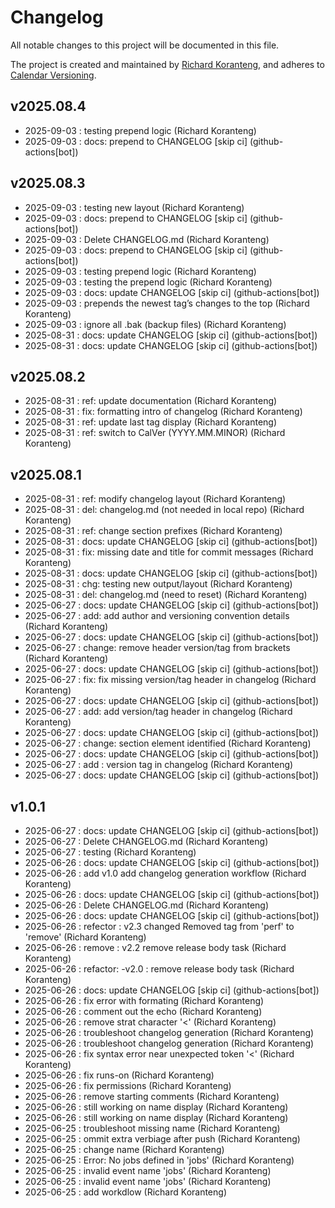 # Changelog
All notable changes to this project will be documented in this file.

The project is created and maintained by [Richard Koranteng](https://rkkoranteng.com), and adheres to [Calendar Versioning](https://calver.org/).

## v2025.08.4
- 2025-09-03 : testing prepend logic (Richard Koranteng)
- 2025-09-03 : docs: prepend  to CHANGELOG [skip ci] (github-actions[bot])

## v2025.08.3
- 2025-09-03 : testing new layout (Richard Koranteng)
- 2025-09-03 : docs: prepend  to CHANGELOG [skip ci] (github-actions[bot])
- 2025-09-03 : Delete CHANGELOG.md (Richard Koranteng)
- 2025-09-03 : docs: prepend  to CHANGELOG [skip ci] (github-actions[bot])
- 2025-09-03 : testing prepend logic (Richard Koranteng)
- 2025-09-03 : testing the prepend logic (Richard Koranteng)
- 2025-09-03 : docs: update CHANGELOG [skip ci] (github-actions[bot])
- 2025-09-03 : prepends the newest tag’s changes to the top (Richard Koranteng)
- 2025-09-03 : ignore all .bak (backup files) (Richard Koranteng)
- 2025-08-31 : docs: update CHANGELOG [skip ci] (github-actions[bot])
- 2025-08-31 : docs: update CHANGELOG [skip ci] (github-actions[bot])

## v2025.08.2
- 2025-08-31 : ref: update documentation (Richard Koranteng)
- 2025-08-31 : fix: formatting intro of changelog (Richard Koranteng)
- 2025-08-31 : ref: update last tag display (Richard Koranteng)
- 2025-08-31 : ref: switch to CalVer (YYYY.MM.MINOR) (Richard Koranteng)

## v2025.08.1
- 2025-08-31 : ref: modify changelog layout (Richard Koranteng)
- 2025-08-31 : del: changelog.md (not needed in local repo) (Richard Koranteng)
- 2025-08-31 : ref: change section prefixes (Richard Koranteng)
- 2025-08-31 : docs: update CHANGELOG [skip ci] (github-actions[bot])
- 2025-08-31 : fix: missing date and title for commit messages (Richard Koranteng)
- 2025-08-31 : docs: update CHANGELOG [skip ci] (github-actions[bot])
- 2025-08-31 : chg: testing new output/layout (Richard Koranteng)
- 2025-08-31 : del: changelog.md (need to reset) (Richard Koranteng)
- 2025-06-27 : docs: update CHANGELOG [skip ci] (github-actions[bot])
- 2025-06-27 : add: add author and versioning convention details (Richard Koranteng)
- 2025-06-27 : docs: update CHANGELOG [skip ci] (github-actions[bot])
- 2025-06-27 : change: remove header version/tag from brackets (Richard Koranteng)
- 2025-06-27 : docs: update CHANGELOG [skip ci] (github-actions[bot])
- 2025-06-27 : fix: fix missing version/tag header in changelog (Richard Koranteng)
- 2025-06-27 : docs: update CHANGELOG [skip ci] (github-actions[bot])
- 2025-06-27 : add: add version/tag header in changelog (Richard Koranteng)
- 2025-06-27 : docs: update CHANGELOG [skip ci] (github-actions[bot])
- 2025-06-27 : change: section element identified (Richard Koranteng)
- 2025-06-27 : docs: update CHANGELOG [skip ci] (github-actions[bot])
- 2025-06-27 : add : version tag in changelog (Richard Koranteng)
- 2025-06-27 : docs: update CHANGELOG [skip ci] (github-actions[bot])

## v1.0.1
- 2025-06-27 : docs: update CHANGELOG [skip ci] (github-actions[bot])
- 2025-06-27 : Delete CHANGELOG.md (Richard Koranteng)
- 2025-06-27 : testing (Richard Koranteng)
- 2025-06-26 : docs: update CHANGELOG [skip ci] (github-actions[bot])
- 2025-06-26 : add v1.0 add changelog generation workflow (Richard Koranteng)
- 2025-06-26 : docs: update CHANGELOG [skip ci] (github-actions[bot])
- 2025-06-26 : Delete CHANGELOG.md (Richard Koranteng)
- 2025-06-26 : docs: update CHANGELOG [skip ci] (github-actions[bot])
- 2025-06-26 : refector : v2.3 changed Removed tag from 'perf' to 'remove' (Richard Koranteng)
- 2025-06-26 : remove : v2.2 remove release body task (Richard Koranteng)
- 2025-06-26 : refactor: -v2.0 : remove release body task (Richard Koranteng)
- 2025-06-26 : docs: update CHANGELOG [skip ci] (github-actions[bot])
- 2025-06-26 : fix error with formating (Richard Koranteng)
- 2025-06-26 : comment out the echo (Richard Koranteng)
- 2025-06-26 : remove strat character '<' (Richard Koranteng)
- 2025-06-26 : troubleshoot changelog generation (Richard Koranteng)
- 2025-06-26 : troubleshoot changelog generation (Richard Koranteng)
- 2025-06-26 : fix syntax error near unexpected token '<' (Richard Koranteng)
- 2025-06-26 : fix runs-on (Richard Koranteng)
- 2025-06-26 : fix permissions (Richard Koranteng)
- 2025-06-26 : remove starting comments (Richard Koranteng)
- 2025-06-26 : still working on name display (Richard Koranteng)
- 2025-06-26 : still working on name display (Richard Koranteng)
- 2025-06-25 : troubleshoot missing name (Richard Koranteng)
- 2025-06-25 : ommit extra verbiage after push (Richard Koranteng)
- 2025-06-25 : change name (Richard Koranteng)
- 2025-06-25 : Error: No jobs defined in 'jobs' (Richard Koranteng)
- 2025-06-25 : invalid event name 'jobs' (Richard Koranteng)
- 2025-06-25 : invalid event name 'jobs' (Richard Koranteng)
- 2025-06-25 : add workdlow (Richard Koranteng)

